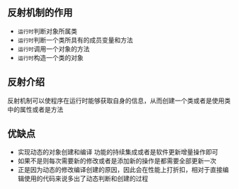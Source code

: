 ## 反射机制的作用
- `运行时`判断对象所属类
- `运行时`判断一个类所具有的成员变量和方法
- `运行时`调用一个对象的方法
- `运行时`构造一个类的对象

## 反射介绍
反射机制可以使程序在运行时能够获取自身的信息，从而创建一个类或者是使用类中的属性或者是方法

## 优缺点
- 实现动态的对象创建和编译 功能的持续集成或者是软件更新增量操作即可
- 如果不是则每次需要新的修改或者是添加新的操作是都需要全部更新一次
- 正是因为动态的修改编译创建的原因，因此会在性能上打折扣，相对于直接编辑使用的代码来说多出了动态判断和创建的过程


